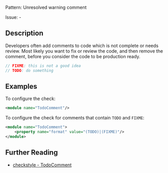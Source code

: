 Pattern: Unresolved warning comment

Issue: -

## Description

Developers often add comments to code which is not complete or needs review. Most likely you want to fix or review the code, and then remove the comment, before you consider the code to be production ready.

```java
// FIXME: this is not a good idea
// TODO: do something
```

## Examples

To configure the check: 


```xml
<module name="TodoComment"/>
```
        

To configure the check for comments that contain `TODO` and `FIXME`: 


```xml
<module name="TodoComment">
    <property name="format" value="(TODO)|(FIXME)"/>
</module>
```

## Further Reading

* [checkstyle - TodoComment](http://checkstyle.sourceforge.net/config_misc.html#TodoComment)
